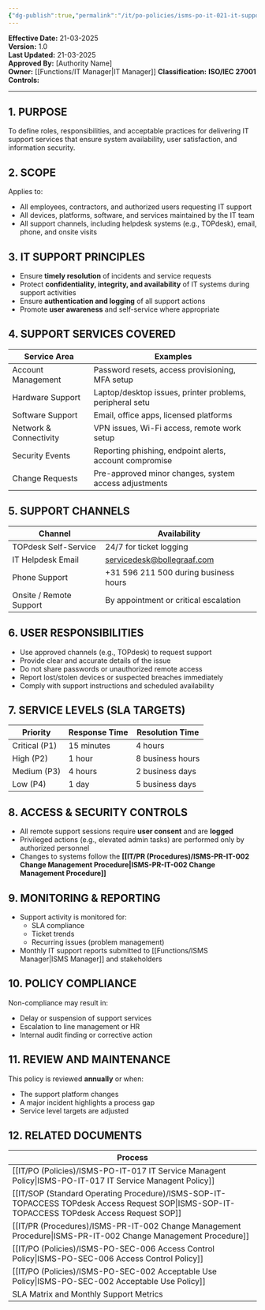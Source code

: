 ```yaml
---
{"dg-publish":true,"permalink":"/it/po-policies/isms-po-it-021-it-support-policy/","tags":["policy","Supportdesk"],"noteIcon":"lightbulb"}
---
```


**Effective Date:** 21-03-2025  
**Version:** 1.0  
**Last Updated:** 21-03-2025  
**Approved By:** [Authority Name]  
**Owner:** [[Functions/IT Manager\|IT Manager]]
**Classification:**
**ISO/IEC 27001 Controls:** 

---
## **1. PURPOSE**  
To define roles, responsibilities, and acceptable practices for delivering IT support services that ensure system availability, user satisfaction, and information security.
## **2. SCOPE**
 Applies to:
- All employees, contractors, and authorized users requesting IT support
- All devices, platforms, software, and services maintained by the IT team 
- All support channels, including helpdesk systems (e.g., TOPdesk), email, phone, and onsite visits
## **3. IT SUPPORT PRINCIPLES** 
- Ensure **timely resolution** of incidents and service requests
- Protect **confidentiality, integrity, and availability** of IT systems during support activities
- Ensure **authentication and logging** of all support actions
- Promote **user awareness** and self-service where appropriate

## **4. SUPPORT SERVICES COVERED**

| Service Area           | Examples                                                 |
| ---------------------- | -------------------------------------------------------- |
| Account Management     | Password resets, access provisioning, MFA setup          |
| Hardware Support       | Laptop/desktop issues, printer problems, peripheral setu |
| Software Support       | Email, office apps, licensed platforms                   |
| Network & Connectivity | VPN issues, Wi-Fi access, remote work setup              |
| Security Events        | Reporting phishing, endpoint alerts, account compromise  |
| Change Requests        | Pre-approved minor changes, system access adjustments    |

## **5. SUPPORT CHANNELS**  

| Channel                 | Availability                          |
| ----------------------- | ------------------------------------- |
| TOPdesk Self-Service    | 24/7 for ticket logging               |
| IT Helpdesk Email       | servicedesk@bollegraaf.com            |
| Phone Support           | +31 596 211 500 during business hours |
| Onsite / Remote Support | By appointment or critical escalation |
## **6. USER RESPONSIBILITIES**  
- Use approved channels (e.g., TOPdesk) to request support
- Provide clear and accurate details of the issue
- Do not share passwords or unauthorized remote access
- Report lost/stolen devices or suspected breaches immediately
- Comply with support instructions and scheduled availability
## **7. SERVICE LEVELS (SLA TARGETS)**  

| Priority      | Response Time | Resolution Time  |
| ------------- | ------------- | ---------------- |
| Critical (P1) | 15 minutes    | 4 hours          |
| High (P2)     | 1 hour        | 8 business hours |
| Medium (P3)   | 4 hours       | 2 business days  |
| Low (P4)      | 1 day         | 5 business days  |
## **8. ACCESS & SECURITY CONTROLS**
- All remote support sessions require **user consent** and are **logged**
- Privileged actions (e.g., elevated admin tasks) are performed only by authorized personnel
- Changes to systems follow the **[[IT/PR (Procedures)/ISMS-PR-IT-002 Change Management Procedure\|ISMS-PR-IT-002 Change Management Procedure]]**
## **9. MONITORING & REPORTING**
- Support activity is monitored for:
    - SLA compliance
    - Ticket trends
    - Recurring issues (problem management)
- Monthly IT support reports submitted to [[Functions/ISMS Manager\|ISMS Manager]] and stakeholders
## **10. POLICY COMPLIANCE**
Non-compliance may result in:
- Delay or suspension of support services
- Escalation to line management or HR
- Internal audit finding or corrective action

## **11. REVIEW AND MAINTENANCE**
This policy is reviewed **annually** or when:
- The support platform changes
- A major incident highlights a process gap
- Service level targets are adjusted

## **12. RELATED DOCUMENTS**

| Process                                              |
| ---------------------------------------------------- |
| [[IT/PO (Policies)/ISMS-PO-IT-017 IT Service Managent Policy\|ISMS-PO-IT-017 IT Service Managent Policy]]        |
| [[IT/SOP (Standard Operating Procedure)/ISMS-SOP-IT-TOPACCESS TOPdesk Access Request SOP\|ISMS-SOP-IT-TOPACCESS TOPdesk Access Request SOP]] |
| [[IT/PR (Procedures)/ISMS-PR-IT-002 Change Management Procedure\|ISMS-PR-IT-002 Change Management Procedure]]       |
| [[IT/PO (Policies)/ISMS-PO-SEC-006 Access Control Policy\|ISMS-PO-SEC-006 Access Control Policy]]            |
| [[IT/PO (Policies)/ISMS-PO-SEC-002 Acceptable Use Policy\|ISMS-PO-SEC-002 Acceptable Use Policy]]            |
| SLA Matrix and Monthly Support Metrics               |








